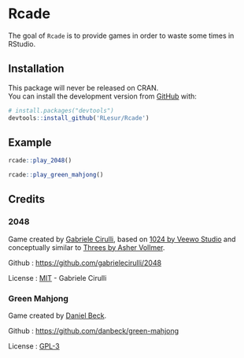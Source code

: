 # Rcade

The goal of `Rcade` is to provide games in order to waste some times in RStudio.

## Installation

This package will never be released on CRAN.  
You can install the development version from [GitHub](https://github.com/) with:

``` r
# install.packages("devtools")
devtools::install_github('RLesur/Rcade')
```

## Example

``` r
rcade::play_2048()
```

``` r
rcade::play_green_mahjong()
```

## Credits

### 2048

Game created by [Gabriele Cirulli](https://gabrielecirulli.com/), based on [1024 by Veewo Studio](https://itunes.apple.com/us/app/1024!/id823499224) and conceptually similar to [Threes by Asher Vollmer](http://asherv.com/threes/).

Github : https://github.com/gabrielecirulli/2048

License : [MIT](https://github.com/gabrielecirulli/2048/blob/master/LICENSE.txt) - Gabriele Cirulli

### Green Mahjong

Game created by [Daniel Beck](https://daniel-beck.org/impressum/).

Github : https://github.com/danbeck/green-mahjong

License : [GPL-3](https://github.com/danbeck/green-mahjong/blob/master/GreenMahjong/www/COPYING)

